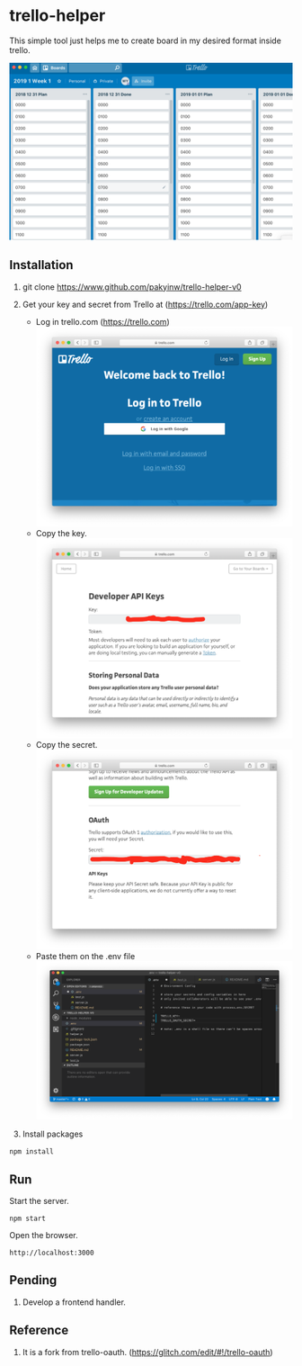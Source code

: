 # trello-helper

This simple tool just helps me to create board in my desired format inside trello.

![preview](manual/trello_preview.png)

## Installation
1. git clone https://www.github.com/pakyinw/trello-helper-v0


2. Get your key and secret from Trello at (https://trello.com/app-key)

    * Log in trello.com (https://trello.com)
      ![login](manual/login-trello.png)
    * Copy the key.
      ![key](manual/key.png)
    * Copy the secret.
      ![secret](manual/secret.png)
    * Paste them on the .env file
      ![env](manual/env.png)

3. Install packages
```
npm install
```

## Run
Start the server.
```
npm start
```

Open the browser.
```
http://localhost:3000
```


## Pending
1. Develop a frontend handler.

## Reference
1. It is a fork from trello-oauth. (https://glitch.com/edit/#!/trello-oauth)






